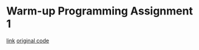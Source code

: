 Warm-up Programming Assignment 1
=============================

[link](https://sites.google.com/site/snuswppspr2015/programming-assignment)
[original code](https://github.com/heroku/ruby-getting-started.git)